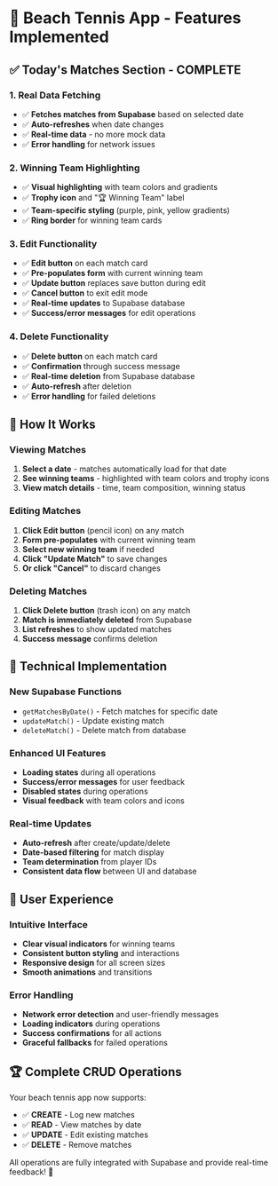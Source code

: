 # 🎾 Beach Tennis App - Features Implemented

## ✅ **Today's Matches Section - COMPLETE**

### **1. Real Data Fetching**
- ✅ **Fetches matches from Supabase** based on selected date
- ✅ **Auto-refreshes** when date changes
- ✅ **Real-time data** - no more mock data
- ✅ **Error handling** for network issues

### **2. Winning Team Highlighting**
- ✅ **Visual highlighting** with team colors and gradients
- ✅ **Trophy icon** and "🏆 Winning Team" label
- ✅ **Team-specific styling** (purple, pink, yellow gradients)
- ✅ **Ring border** for winning team cards

### **3. Edit Functionality**
- ✅ **Edit button** on each match card
- ✅ **Pre-populates form** with current winning team
- ✅ **Update button** replaces save button during edit
- ✅ **Cancel button** to exit edit mode
- ✅ **Real-time updates** to Supabase database
- ✅ **Success/error messages** for edit operations

### **4. Delete Functionality**
- ✅ **Delete button** on each match card
- ✅ **Confirmation** through success message
- ✅ **Real-time deletion** from Supabase database
- ✅ **Auto-refresh** after deletion
- ✅ **Error handling** for failed deletions

## 🚀 **How It Works**

### **Viewing Matches**
1. **Select a date** - matches automatically load for that date
2. **See winning teams** - highlighted with team colors and trophy icons
3. **View match details** - time, team composition, winning status

### **Editing Matches**
1. **Click Edit button** (pencil icon) on any match
2. **Form pre-populates** with current winning team
3. **Select new winning team** if needed
4. **Click "Update Match"** to save changes
5. **Or click "Cancel"** to discard changes

### **Deleting Matches**
1. **Click Delete button** (trash icon) on any match
2. **Match is immediately deleted** from Supabase
3. **List refreshes** to show updated matches
4. **Success message** confirms deletion

## 🎯 **Technical Implementation**

### **New Supabase Functions**
- `getMatchesByDate()` - Fetch matches for specific date
- `updateMatch()` - Update existing match
- `deleteMatch()` - Delete match from database

### **Enhanced UI Features**
- **Loading states** during all operations
- **Success/error messages** for user feedback
- **Disabled states** during operations
- **Visual feedback** with team colors and icons

### **Real-time Updates**
- **Auto-refresh** after create/update/delete
- **Date-based filtering** for match display
- **Team determination** from player IDs
- **Consistent data flow** between UI and database

## 🎾 **User Experience**

### **Intuitive Interface**
- **Clear visual indicators** for winning teams
- **Consistent button styling** and interactions
- **Responsive design** for all screen sizes
- **Smooth animations** and transitions

### **Error Handling**
- **Network error detection** and user-friendly messages
- **Loading indicators** during operations
- **Success confirmations** for all actions
- **Graceful fallbacks** for failed operations

## 🏆 **Complete CRUD Operations**

Your beach tennis app now supports:
- ✅ **CREATE** - Log new matches
- ✅ **READ** - View matches by date
- ✅ **UPDATE** - Edit existing matches
- ✅ **DELETE** - Remove matches

All operations are fully integrated with Supabase and provide real-time feedback! 🎾

